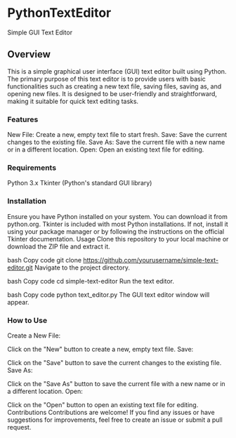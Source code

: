 # PythonTextEditor
Simple GUI Text Editor
## Overview
This is a simple graphical user interface (GUI) text editor built using Python. The primary purpose of this text editor is to provide users with basic functionalities such as creating a new text file, saving files, saving as, and opening new files. It is designed to be user-friendly and straightforward, making it suitable for quick text editing tasks.

### Features
New File: Create a new, empty text file to start fresh.
Save: Save the current changes to the existing file.
Save As: Save the current file with a new name or in a different location.
Open: Open an existing text file for editing.
### Requirements
Python 3.x
Tkinter (Python's standard GUI library)
### Installation
Ensure you have Python installed on your system. You can download it from python.org.
Tkinter is included with most Python installations. If not, install it using your package manager or by following the instructions on the official Tkinter documentation.
Usage
Clone this repository to your local machine or download the ZIP file and extract it.

bash
Copy code
git clone https://github.com/yourusername/simple-text-editor.git
Navigate to the project directory.

bash
Copy code
cd simple-text-editor
Run the text editor.

bash
Copy code
python text_editor.py
The GUI text editor window will appear.

### How to Use
Create a New File:

Click on the "New" button to create a new, empty text file.
Save:

Click on the "Save" button to save the current changes to the existing file.
Save As:

Click on the "Save As" button to save the current file with a new name or in a different location.
Open:

Click on the "Open" button to open an existing text file for editing.
Contributions
Contributions are welcome! If you find any issues or have suggestions for improvements, feel free to create an issue or submit a pull request.

